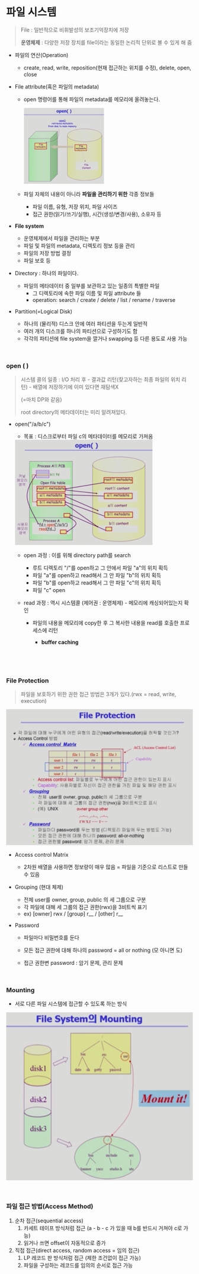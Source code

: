 # 파일 시스템

> File : 일반적으로 비휘발성의 보조기억장치에 저장
>
> **운영체제** : 다양한 저장 장치를 file이라는 동일한 논리적 단위로 볼 수 있게 해 줌

* 파일의 연산(Operation)

  * create, read, write, reposition(현재 접근하는 위치를 수정), delete, open, close

* File attribute(혹은 파일의 metadata)

  * open 명령어를 통해 파일의 metadata를 메모리에 올려놓는다.

    <img src="CS_filesys.assets/image-20220301201843297.png" alt="image-20220301201843297" style="zoom:33%;" />

  * 파일 자체의 내용이 아니라 **파일을 관리하기 위한** 각종 정보들

    * 파일 이름, 유형, 저장 위치, 파일 사이즈
    * 접근 권한(읽기/쓰기/실행), 시간(생성/변경/사용), 소유자 등

* **File system**

  * 운영체제에서 파일을 관리하는 부분
  * 파일 및 파일의 metadata, 디렉토리 정보 등을 관리
  * 파일의 저장 방법 결정
  * 파일 보호 등

* Directory : 하나의 파일이다.

  * 파일의 메타데이터 중 일부를 보관하고 있는 일종의 특별한 파일
    * 그 디렉토리에 속한 파일 이름 및 파일 attribute 들
    * operation: search / create / delete / list / rename / traverse

* Partition(=Logical Disk)

  * 하나의 (물리적) 디스크 안에 여러 파티션을 두는게 일반적
  * 여러 개의 디스크를 하나의 파티션으로 구성하기도 함
  * 각각의 파티션에 file system을 깔거나 swapping 등 다른 용도로 사용 가능

​        

### open ( )

> 시스템 콜의 일종 : I/O 처리 후 - 결과값 리턴(찾고자하는 최종 파일의 위치 리턴) - 배열에 저장하기에 이미 있다면 재탐색X
>
> (=마치 DP와 같음)
>
> root directory의 메타데이터는 미리 알려져있다.

* open("/a/b/c")

  * 목표 : 디스크로부터 파일 c의 메타데이터를 메모리로 가져옴

  <img src="CS_filesys.assets/image-20220301202853920.png" alt="image-20220301202853920" style="zoom:50%;" />

  * open 과정 : 이를 위해 directory path를 search

    * 루트 디렉토리 "/"를 open하고 그 안에서 파일 "a"의 위치 획득
    * 파일 "a"를 open하고 read해서 그 안 파일 "b"의 위치 획득
    * 파일 "b"를 open하고 read해서 그 안 파일 "c"의 위치 획득
    * 파일 "c" open

  * read 과정 : 역시 시스템콜 (제어권 : 운영체제) - 메모리에 캐싱되어있는지 확인

    * 파일의 내용을 메모리에 copy한 후 그 복사한 내용을 read를 호출한 프로세스에 리턴

      * **buffer caching**

      ​      

​      

### File Protection

> 파일을 보호하기 위한 권한 접근 방법은 3개가 있다.(rwx = read, write, execution)

<img src="CS_filesys.assets/image-20220301203739292.png" alt="image-20220301203739292" style="zoom:80%;" />

* Access control Matrix
  * 2차원 배열을 사용하면 정보량이 매우 많음 = 파일을 기준으로 리스트로 만들 수 있음

* Grouping (현대 체제)

  * 전체 user를 owner, group, public 의 세 그룹으로 구분
  * 각 파일에 대해 세 그룹의 접근 권한(rwx)을 3비트씩 표기
  * ex) [owner] rwx / [group] r__ / [other] r__

* Password

  * 파일마다 비밀번호를 둔다
  * 모든 접근 권한에 대해 하나의 password = all or nothing (모 아니면 도)

  * 접근 권한변 password : 암기 문제, 관리 문제

​         

### Mounting

* 서로 다른 파일 시스템에 접근할 수 있도록 하는 방식

<img src="CS_filesys.assets/image-20220301204756443.png" alt="image-20220301204756443" style="zoom:80%;" />

​         

### 파일 접근 방법(Access Method)

1. 순차 접근(sequential access)
   1. 카세트 테이프 방식처럼 접근 (a - b - c 가 있을 때 b를 반드시 거쳐야 c로 가능)
   2. 읽거나 쓰면 offset이 자동적으로 증가
2. 직접 접근(direct access, random access = 임의 접근)
   1. LP 레코드 판 방식처럼 접근 (제한 조건없이 접근 가능)
   2. 파일을 구성하는 레코드를 임의의 순서로 접근 가능